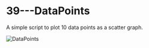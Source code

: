 # 39---DataPoints
A simple script to plot 10 data points as a scatter graph.

![DataPoints](https://user-images.githubusercontent.com/83606701/138333353-c25b7a31-d11b-4b08-b935-e2425bfff340.PNG)

